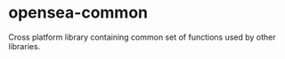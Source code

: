 # opensea-common
Cross platform library containing common set of functions used by other libraries. 
